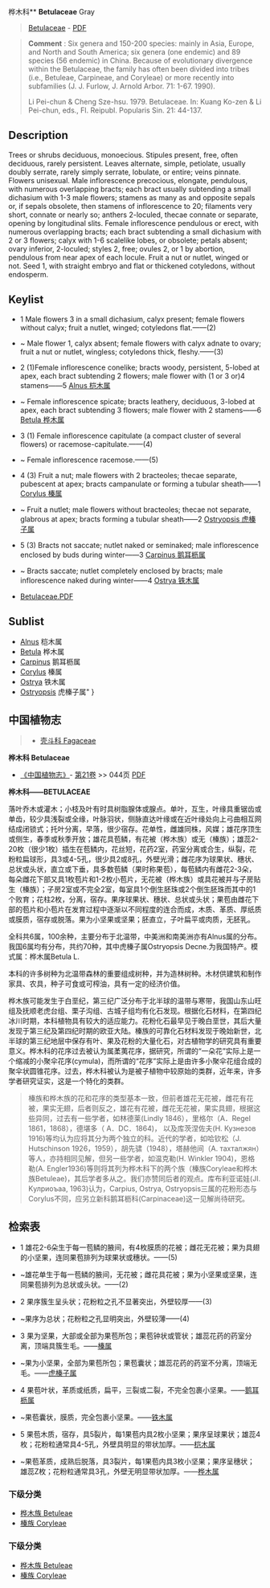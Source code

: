 桦木科** **Betulaceae** Gray

> [Betulaceae](http://www.iplant.cn/info/Betulaceae?t=foc) - [PDF](http://www.iplant.cn/foc/pdf/Betulaceae.pdf)

> **Comment** : 
> Six genera and 150-200 species: mainly in Asia, Europe, and North and South America; six genera (one endemic) and 89 species (56 endemic) in China.
> Because of evolutionary divergence within the Betulaceae, the family has often been divided into tribes (i.e., Betuleae, Carpineae, and Coryleae) or more recently into subfamilies (J. J. Furlow, J. Arnold Arbor. 71: 1-67. 1990). 
> 
> Li Pei-chun & Cheng Sze-hsu. 1979. Betulaceae. In: Kuang Ko-zen & Li Pei-chun, eds., Fl. Reipubl. Popularis Sin. 21: 44-137.

## Description

Trees or shrubs deciduous, monoecious. Stipules present, free, often deciduous, rarely persistent. Leaves alternate, simple, petiolate, usually doubly serrate, rarely simply serrate, lobulate, or entire; veins pinnate. Flowers unisexual. Male inflorescence precocious, elongate, pendulous, with numerous overlapping bracts; each bract usually subtending a small dichasium with 1-3 male flowers; stamens as many as and opposite sepals or, if sepals obsolete, then stamens of inflorescence to 20; filaments very short, connate or nearly so; anthers 2-loculed, thecae connate or separate, opening by longitudinal slits. Female inflorescence pendulous or erect, with numerous overlapping bracts; each bract subtending a small dichasium with 2 or 3 flowers; calyx with 1-6 scalelike lobes, or obsolete; petals absent; ovary inferior, 2-loculed; styles 2, free; ovules 2, or 1 by abortion, pendulous from near apex of each locule. Fruit a nut or nutlet, winged or not. Seed 1, with straight embryo and flat or thickened cotyledons, without endosperm.

## Keylist

* 1 Male flowers 3 in a small dichasium, calyx present; female flowers without calyx; fruit a nutlet, winged; cotyledons flat.——(2)
* ~ Male flower 1, calyx absent; female flowers with calyx adnate to ovary; fruit a nut or nutlet, wingless; cotyledons thick, fleshy.——(3)

* 2 (1)Female inflorescence conelike; bracts woody, persistent, 5-lobed at apex, each bract subtending 2 flowers; male flower with (1 or 3 or)4 stamens——5 [Alnus 桤木属](http://www.iplant.cn/info/Alnus?t=foc)
* ~ Female inflorescence spicate; bracts leathery, deciduous, 3-lobed at apex, each bract subtending 3 flowers; male flower with 2 stamens——6 [Betula 桦木属](http://www.iplant.cn/info/Betula?t=foc)

* 3 (1) Female inflorescence capitulate (a compact cluster of several flowers) or racemose-capitulate.——(4)
* ~ Female inflorescence racemose.——(5)

* 4 (3) Fruit a nut; male flowers with 2 bracteoles; thecae separate, pubescent at apex; bracts campanulate or forming a tubular sheath——1 [Corylus 榛属](http://www.iplant.cn/info/Corylus?t=foc)
* ~ Fruit a nutlet; male flowers without bracteoles; thecae not separate, glabrous at apex; bracts forming a tubular sheath——2 [Ostryopsis 虎榛子属](http://www.iplant.cn/info/Ostryopsis?t=foc)

* 5 (3) Bracts not saccate; nutlet naked or seminaked; male inflorescence enclosed by buds during winter——3 [Carpinus 鹅耳枥属](http://www.iplant.cn/info/Carpinus?t=foc)
* ~ Bracts saccate; nutlet completely enclosed by bracts; male inflorescence naked during winter——4 [Ostrya 铁木属](http://www.iplant.cn/info/Ostrya?t=foc)

* [Betulaceae.PDF](http://www.iplant.cn/foc/pdf/Betulaceae.pdf)
## Sublist
* [Alnus](http://www.iplant.cn/info/Alnus?t=foc)
 桤木属
* [Betula](http://www.iplant.cn/info/Betula?t=foc)
 桦木属
* [Carpinus](http://www.iplant.cn/info/Carpinus?t=foc)
 鹅耳枥属
* [Corylus](http://www.iplant.cn/info/Corylus?t=foc)
 榛属
* [Ostrya](http://www.iplant.cn/info/Ostrya?t=foc)
 铁木属
* [Ostryopsis](http://www.iplant.cn/info/Ostryopsis?t=foc) 虎榛子属"
}
## 中国植物志

> * [壳斗科  Fagaceae](http://www.iplant.cn/info/Fagaceae?t=z)

**桦木科 Betulaceae**

* [《中国植物志》](http://www.iplant.cn/frps)- [第21卷](http://www.iplant.cn/frps/vol/21) >> 044页 [PDF](http://www.iplant.cn/frps/pdf/21/044z.pdf)

**桦木科——BETULACEAE**

落叶乔木或灌木；小枝及叶有时具树脂腺体或腺点。单叶，互生，叶缘具重锯齿或单齿，较少具浅裂或全缘，叶脉羽状，侧脉直达叶缘或在近叶缘处向上弓曲相互网结成闭锁式；托叶分离，早落，很少宿存。花单性，雌雄同株，风媒；雄花序顶生或侧生，春季或秋季开放；雄花具苞鳞，有花被（桦木族）或无（榛族）；雄蕊2-20枚（很少1枚）插生在苞鳞内，花丝短，花药2室，药室分离或合生，纵裂，花粉粒扁球形，具3或4-5孔，很少具2或8孔，外壁光滑；雌花序为球果状、穗状、总状或头状，直立或下垂，具多数苞鳞（果时称果苞），每苞鳞内有雌花2-3朵，每朵雌花下部又具1枚苞片和1-2枚小苞片，无花被（桦木族）或具花被并与子房贴生（榛族）；子房2室或不完全2室，每室具1个倒生胚珠或2个倒生胚珠而其中的1个败育；花柱2枚，分离，宿存。果序球果状、穗状、总状或头状；果苞由雌花下部的苞片和小苞片在发育过程中逐渐以不同程度的连合而成，木质、革质、厚纸质或膜质，宿存或脱落。果为小坚果或坚果；胚直立，子叶扁平或肉质，无胚乳。

全科共6属，100余种，主要分布于北温带，中美洲和南美洲亦有Alnus属的分布。我国6属均有分布，共约70种，其中虎榛子属Ostryopsis Decne.为我国特产。模式属：桦木属Betula L.

本科的许多树种为北温带森林的重要组成树种，并为造林树种。木材供建筑和制作家具、农具，种子可食或可榨油，具有一定的经济价值。

桦木族可能发生于白垩纪，第三纪广泛分布于北半球的温带与寒带，我国山东山旺组及抚顺老虎台组、栗子沟组、古城子组均有化石发现。根据化石材料，在第四纪冰川时期，本科植物具有较大的适应能力。花粉化石最早见于晚白垩世，其后大量发现于第三纪及第四纪时期的欧亚大陆。榛族的可靠化石材料发现于晚始新世，北半球的第三纪地层中保存有叶、果及花粉的大量化石，对古植物学的研究具有重要意义。桦木科的花序过去被认为属葇荑花序，据研究，所谓的“一朵花”实际上是一个缩减的小聚伞花序(cymula)，而所谓的“花序”实际上是由许多小聚伞花组合成的聚伞状圆锥花序。过去，桦木科被认为是被子植物中较原始的类群，近年来，许多学者研究证实，这是一个特化的类群。 

> 榛族和桦木族的花和花序的类型基本一致，但前者雄花无花被，雌花有花被，果实无翅，后者则反之，雄花有花被，雌花无花被，果实具翅，根据这些异同，过去有一些学者，如林德莱(Lindly 1846），里格尔（A．Regel 1861，1868），德堪多（ A．DC．1864)， 以及库茨涅佐夫(H. Кузнезов 1916)等均认为应将其分为两个独立的科。近代的学者，如哈钦松（J. Hutschinson 1926，1959），胡先骕（1948），塔赫他间（A. тахталжян）等人，亦持相同见解，但另一些学者，如温克勒(H. Winkler 1904)，恩格勒(A. Engler1936)等则将其列为桦木科下的两个族（榛族Coryleae和桦木族Betuleae)，其后学者多从之。我们亦赞同后者的观点。库布利亚诺娃(JI. Kулриоъаa, 1963)认为，Carpius, Ostrya, Ostryopsis三属的花粉形态与Corylus不同，应另立新科鹅耳枥科(Carpinaceae)这一见解尚待研究。

## 检索表

* 1 雄花2-6朵生于每一苞鳞的腋间，有4枚膜质的花被；雌花无花被；果为具翅的小坚果，连同果苞排列为球果状或穗状。——(5)
* ~雄花单生于每一苞鳞的腋间，无花被；雌花具花被；果为小坚果或坚果，连同果苞排列为总状或头状。——(2)

* 2 果序簇生呈头状；花粉粒之孔不显著突出，外壁较厚——(3)
* ~果序为总状；花粉粒之孔显明突出，外壁较薄——(4)

* 3 果为坚果，大部或全部为果苞所包；果苞钟状或管状；雄蕊花药的药室分离，顶端具簇生毛。——[榛属](http://www.iplant.cn/info/Corylus?t=z)

* ~果为小坚果，全部为果苞所包；果苞囊状；雄蕊花药的药室不分离，顶端无毛。——[虎榛子属](http://www.iplant.cn/info/Ostryopsis?t=z)

* 4 果苞叶状，革质或纸质，扁平，三裂或二裂，不完全包裹小坚果。——[鹅耳枥属](Carpinus-鹅耳枥属.md)

* ~果苞囊状，膜质，完全包裹小坚果。——[铁木属](http://www.iplant.cn/info/Ostrya?t=z)

* 5 果苞木质，宿存，具5裂片，每1果苞内具2枚小坚果；果序呈球果状；雄蕊4枚；花粉粒通常具4-5孔，外壁具明显的带状加厚。——[桤木属](Alnus-桤木属.md)

* ~果苞革质，成熟后脱落，具3裂片，每1果苞内具3枚小坚果；果序呈穗状；雄蕊Z枚；花粉粒通常具3孔，外壁无明显带状加厚。——[桦木属](Betula-桦木属.md)

### 下级分类
* [桦木族  Betuleae](http://www.iplant.cn/info/Betuleae?t=z)
* [榛族  Coryleae](http://www.iplant.cn/info/Coryleae?t=z)

### 下级分类
* [桦木族  Betuleae](http://www.iplant.cn/info/sp/Betuleae?t=z)
* [榛族  Coryleae](http://www.iplant.cn/info/sp/Coryleae?t=z)
